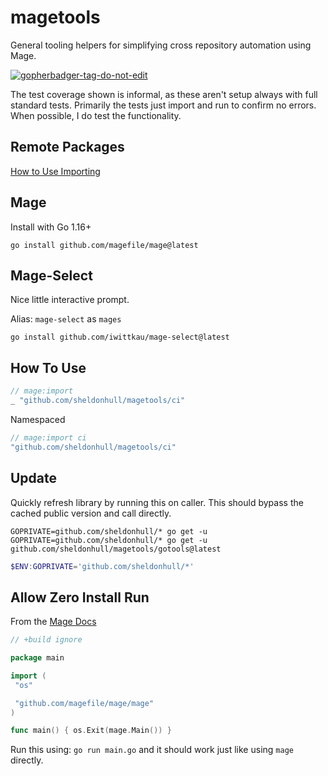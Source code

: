 # magetools

General tooling helpers for simplifying cross repository automation using Mage.

<a href='https://github.com/jpoles1/gopherbadger' target='_blank'>![gopherbadger-tag-do-not-edit](https://img.shields.io/badge/Go%20Coverage-72%25-brightgreen.svg?longCache=true&style=flat)</a>

The test coverage shown is informal, as these aren't setup always with full standard tests.
Primarily the tests just import and run to confirm no errors.
When possible, I do test the functionality.

## Remote Packages

[How to Use Importing](https://magefile.org/importing/)

## Mage

Install with Go 1.16+

```shell
go install github.com/magefile/mage@latest
```

## Mage-Select

Nice little interactive prompt.

Alias: `mage-select` as `mages`

```shell
go install github.com/iwittkau/mage-select@latest
```

## How To Use

```go
// mage:import
_ "github.com/sheldonhull/magetools/ci"
```

Namespaced

```go
// mage:import ci
"github.com/sheldonhull/magetools/ci"
```

## Update

Quickly refresh library by running this on caller.
This should bypass the cached public version and call directly.

```shell
GOPRIVATE=github.com/sheldonhull/* go get -u
GOPRIVATE=github.com/sheldonhull/* go get -u github.com/sheldonhull/magetools/gotools@latest
```

```powershell
$ENV:GOPRIVATE='github.com/sheldonhull/*'
```

## Allow Zero Install Run

From the [Mage Docs]

```go
// +build ignore

package main

import (
 "os"

 "github.com/magefile/mage/mage"
)

func main() { os.Exit(mage.Main()) }
```

Run this using: `go run main.go` and it should work just like using `mage` directly.

[Mage Docs]: https://magefile.org/zeroinstall
